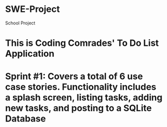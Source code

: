 # SWE-Project
School Project

# This is Coding Comrades' To Do List Application

# Sprint #1: Covers a total of 6 use case stories. Functionality includes a splash screen, listing tasks, adding new tasks, and posting to a SQLite Database
